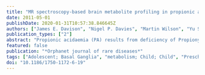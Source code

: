 ```yaml
---
title: "MR spectroscopy-based brain metabolite profiling in propionic acidaemia: metabolic changes in the basal ganglia during acute decompensation and effect of liver transplantation."
date: 2011-05-01
publishDate: 2020-01-31T10:57:38.846645Z
authors: ["James E. Davison", "Nigel P. Davies", "Martin Wilson", "Yu Sun", "Anupam Chakrapani", "Patrick J. McKiernan", "John H. Walter", "P. Gissen", "Andrew C. Peet"]
publication_types: ["2"]
abstract: "Propionic acidaemia (PA) results from deficiency of Propionyl CoA carboxylase, the commonest form presenting in the neonatal period. Despite best current management, PA is associated with severe neurological sequelae, in particular movement disorders resulting from basal ganglia infarction, although the pathogenesis remains poorly understood. The role of liver transplantation remains controversial but may confer some neuro-protection. The present study utilises quantitative magnetic resonance spectroscopy (MRS) to investigate brain metabolite alterations in propionic acidaemia during metabolic stability and acute encephalopathic episodes. Quantitative MRS was used to evaluate brain metabolites in eight children with neonatal onset propionic acidaemia, with six elective studies acquired during metabolic stability and five studies during acute encephalopathic episodes. MRS studies were acquired concurrently with clinically indicated MR imaging studies at 1.5 Tesla. LCModel software was used to provide metabolite quantification. Comparison was made with a dataset of MRS metabolite concentrations from a cohort of children with normal appearing MR imaging. MRI findings confirm the vulnerability of basal ganglia to infarction during acute encephalopathy. We identified statistically significant decreases in basal ganglia glutamate+glutamine and N-Acetylaspartate, and increase in lactate, during encephalopathic episodes. In white matter lactate was significantly elevated but other metabolites not significantly altered. Metabolite data from two children who had received liver transplantation were not significantly different from the comparator group. The metabolite alterations seen in propionic acidaemia in the basal ganglia during acute encephalopathy reflect loss of viable neurons, and a switch to anaerobic respiration. The decrease in glutamine + glutamate supports the hypothesis that they are consumed to replenish a compromised Krebs cycle and that this is a marker of compromised aerobic respiration within brain tissue. Thus there is a need for improved brain protective strategies during acute metabolic decompensations. MRS provides a non-invasive tool for which could be employed to evaluate novel treatments aimed at restoring basal ganglia homeostasis. The results from the liver transplantation sub-group supports the hypothesis that liver transplantation provides systemic metabolic stability by providing a hepatic pool of functional propionyl CoA carboxylase, thus preventing further acute decompensations which are associated with the risk of brain infarction."
featured: false
publication: "*Orphanet journal of rare diseases*"
tags: ["Adolescent; Basal Ganglia", "metabolism; Child; Child", "Preschool; Encephalitis", "etiology", "metabolism; Female; Humans; Infant; Liver Transplantation; Magnetic Resonance Spectroscopy", "methods; Male; Propionic Acidemia", "complications", "metabolism"]
doi: "10.1186/1750-1172-6-19"
---
```


